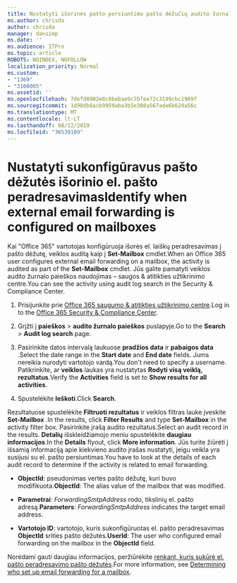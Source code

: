 ```yaml
---
title: Nustatyti išorinės pašto persiuntimo pašto dėžučių audito žurnaluose
ms.author: chrisda
author: chrisda
manager: dansimp
ms.date: ''
ms.audience: ITPro
ms.topic: article
ROBOTS: NOINDEX, NOFOLLOW
localization_priority: Normal
ms.custom:
- "1369"
- "3100005"
ms.assetid: ''
ms.openlocfilehash: 7defd0902e8c8bebae9c7bfee72c3199cbc1909f
ms.sourcegitcommit: 1d98db8acb9959aba3b5e308a567ade6b62da56c
ms.translationtype: MT
ms.contentlocale: lt-LT
ms.lasthandoff: 08/22/2019
ms.locfileid: "36539109"
---
```

# <a name="identify-when-external-email-forwarding-is-configured-on-mailboxes"></a><span data-ttu-id="6a228-102">Nustatyti sukonfigūravus pašto dėžutės išorinio el. pašto peradresavimas</span><span class="sxs-lookup"><span data-stu-id="6a228-102">Identify when external email forwarding is configured on mailboxes</span></span>

<span data-ttu-id="6a228-103">Kai "Office 365" vartotojas konfigūruoja išorės el. laiškų peradresavimas į pašto dėžutę, veiklos auditą kaip į **Set-Mailbox** cmdlet.</span><span class="sxs-lookup"><span data-stu-id="6a228-103">When an Office 365  user configures external email forwarding on a mailbox, the activity is audited as part of the **Set-Mailbox** cmdlet.</span></span> <span data-ttu-id="6a228-104">Jūs galite pamatyti veiklos audito žurnalo paieškos naudojimas – saugos & atitikties užtikrinimo centre.</span><span class="sxs-lookup"><span data-stu-id="6a228-104">You can see the activity using audit log search in the Security & Compliance Center.</span></span>

1. <span data-ttu-id="6a228-105">Prisijunkite prie [Office 365 saugumo & atitikties užtikrinimo centre](https://protection.office.com/).</span><span class="sxs-lookup"><span data-stu-id="6a228-105">Log in to the [Office 365 Security & Compliance Center](https://protection.office.com/).</span></span>

2. <span data-ttu-id="6a228-106">Grįžti į **paieškos** > **audito žurnalo paieškos** puslapyje.</span><span class="sxs-lookup"><span data-stu-id="6a228-106">Go to the **Search** > **Audit log search** page.</span></span>

3. <span data-ttu-id="6a228-107">Pasirinkite datos intervalą laukuose **pradžios data** ir **pabaigos data** .</span><span class="sxs-lookup"><span data-stu-id="6a228-107">Select the date range in the **Start date** and **End date** fields.</span></span> <span data-ttu-id="6a228-108">Jums nereikia nurodyti vartotojo vardą.</span><span class="sxs-lookup"><span data-stu-id="6a228-108">You don't need to specify a username.</span></span> <span data-ttu-id="6a228-109">Patikrinkite, ar **veiklos** laukas yra nustatytas **Rodyti visą veiklą, rezultatus**.</span><span class="sxs-lookup"><span data-stu-id="6a228-109">Verify the **Activities** field is set to **Show results for all activities**.</span></span>

4. <span data-ttu-id="6a228-110">Spustelėkite **Ieškoti**.</span><span class="sxs-lookup"><span data-stu-id="6a228-110">Click **Search**.</span></span>

<span data-ttu-id="6a228-111">Rezultatuose spustelėkite **Filtruoti rezultatus** ir veiklos filtras lauke įveskite **Set-Mailbox** .</span><span class="sxs-lookup"><span data-stu-id="6a228-111">In the results, click **Filter Results** and type **Set-Mailbox** in the activity filter box.</span></span> <span data-ttu-id="6a228-112">Pasirinkite įrašą audito rezultatus.</span><span class="sxs-lookup"><span data-stu-id="6a228-112">Select an audit record in the results.</span></span> <span data-ttu-id="6a228-113">**Detalių** išskleidžiamojo meniu spustelėkite **daugiau informacijos**.</span><span class="sxs-lookup"><span data-stu-id="6a228-113">In the **Details** flyout, click **More information**.</span></span> <span data-ttu-id="6a228-114">Jūs turite žiūrėti į išsamią informaciją apie kiekvieno audito įrašas nustatyti, jeigu veikla yra susijusi su el. pašto persiuntimas.</span><span class="sxs-lookup"><span data-stu-id="6a228-114">You have to look at the details of each audit record to determine if the activity is related to email forwarding.</span></span>

- <span data-ttu-id="6a228-115">**ObjectId**: pseudonimas vertės pašto dėžutę, kuri buvo modifikuota.</span><span class="sxs-lookup"><span data-stu-id="6a228-115">**ObjectId**: The alias value of the mailbox that was modified.</span></span>

- <span data-ttu-id="6a228-116">**Parametrai**: _ForwardingSmtpAddress_ rodo, tikslinių el. pašto adresą.</span><span class="sxs-lookup"><span data-stu-id="6a228-116">**Parameters**: _ForwardingSmtpAddress_ indicates the target email address.</span></span>

- <span data-ttu-id="6a228-117">**Vartotojo ID**: vartotojo, kuris sukonfigūruotas el. pašto peradresavimas **ObjectId** srities pašto dėžutės.</span><span class="sxs-lookup"><span data-stu-id="6a228-117">**UserId**: The user who configured email forwarding on the mailbox in the **ObjectId** field.</span></span>

<span data-ttu-id="6a228-118">Norėdami gauti daugiau informacijos, peržiūrėkite [renkant, kuris sukūrė el. pašto peradresavimo pašto dėžutės](https://docs.microsoft.com/office365/securitycompliance/auditing-troubleshooting-scenarios#determining-who-set-up-email-forwarding-for-a-mailbox).</span><span class="sxs-lookup"><span data-stu-id="6a228-118">For more information, see [Determining who set up email forwarding for a mailbox](https://docs.microsoft.com/office365/securitycompliance/auditing-troubleshooting-scenarios#determining-who-set-up-email-forwarding-for-a-mailbox).</span></span>
